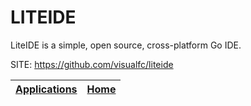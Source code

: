 # LITEIDE
 
 LiteIDE is a simple, open source, cross-platform Go IDE.
 
 SITE: https://github.com/visualfc/liteide

 | [Applications](https://portable-linux-apps.github.io/apps.html) | [Home](https://portable-linux-apps.github.io)
 | --- | --- |
